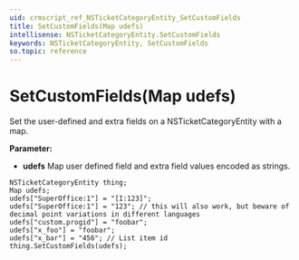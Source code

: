 ```yaml
---
uid: crmscript_ref_NSTicketCategoryEntity_SetCustomFields
title: SetCustomFields(Map udefs)
intellisense: NSTicketCategoryEntity.SetCustomFields
keywords: NSTicketCategoryEntity, SetCustomFields
so.topic: reference
---
```


# SetCustomFields(Map udefs)

Set the user-defined and extra fields on a NSTicketCategoryEntity with a map.

**Parameter:** 
* **udefs** Map user defined field and extra field values encoded as strings.

```crmscript
NSTicketCategoryEntity thing;
Map udefs;
udefs["SuperOffice:1"] = "[I:123]";
udefs["SuperOffice:1"] = "123"; // this will also work, but beware of decimal point variations in different languages
udefs["custom.progid"] = "foobar";
udefs["x_foo"] = "foobar";
udefs["x_bar"] = "456"; // List item id
thing.SetCustomFields(udefs);
```

